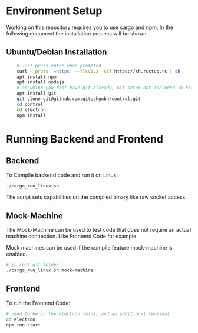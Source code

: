 # Environment Setup

Working on this repository requires you to use cargo and npm. In the following document the installation process will be shown

## Ubuntu/Debian Installation

```bash
    # Just press enter when prompted
    curl --proto '=https' --tlsv1.2 -sSf https://sh.rustup.rs | sh
    apt install npm
    apt install nodejs
    # assuming you dont have git already, Git setup not included in here
    apt install git
    git clone git@github.com:qitechgmbh/control.git
    cd control
    cd electron
    npm install
```

# Running Backend and Frontend

## Backend

To Compile backend code and run it on Linux:

```bash
./cargo_run_linux.sh
```

The script sets capabilities on the compiled binary like raw socket access.

## Mock-Machine

The Mock-Machine can be used to test code that does not require an actual machine connection.
Like Frontend Code for example.

Mock machines can be used if the compile feature mock-machine is enabled.

```bash
# in root git folder
./cargo_run_linux.sh mock-machine
```

## Frontend

To run the Frontend Code:

```bash
# need to be in the electron folder and an additional terminal
cd electron
npm run start
```
